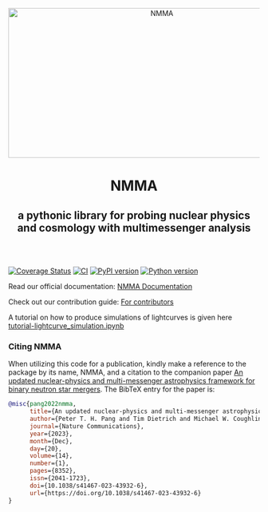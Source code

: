 <p align="center">
    <picture>
      <source media="(prefers-color-scheme: dark)" width="600px" height="300px" srcset="https://github.com/nuclear-multimessenger-astronomy/nmma/blob/main/doc/images/dark-logo.svg">
      <source media="(prefers-color-scheme: light)" width="600px" height="300px" srcset="https://github.com/nuclear-multimessenger-astronomy/nmma/blob/main/doc/images/light-logo.svg">
      <img alt="NMMA">
    </picture>
</p>


<div align="center"> 
   <h1>NMMA</h1>
   <h2>a pythonic library for probing nuclear physics and cosmology with multimessenger analysis</h2>
   <br/><br/>
</div>


[![Coverage Status](https://coveralls.io/repos/github/nuclear-multimessenger-astronomy/nmma/badge.svg?branch=main)](https://coveralls.io/github/nuclear-multimessenger-astronomy/nmma?branch=main)
[![CI](https://github.com/nuclear-multimessenger-astronomy/nmma/actions/workflows/continous_integration.yml/badge.svg)](https://github.com/nuclear-multimessenger-astronomy/nmma/actions/workflows/continous_integration.yml)
[![PyPI version](https://badge.fury.io/py/nmma.svg)](https://badge.fury.io/py/nmma)
[![Python version](https://img.shields.io/pypi/pyversions/nmma.svg)](https://badge.fury.io/py/nmma)


Read our official documentation: [NMMA Documentation](https://nuclear-multimessenger-astronomy.github.io/nmma/)

Check out our contribution guide: [For contributors](https://nuclear-multimessenger-astronomy.github.io/nmma/contributing.html)


A tutorial on how to produce simulations of lightcurves is given here [tutorial-lightcurve_simulation.ipynb](https://github.com/nuclear-multimessenger-astronomy/nmma/blob/main/tutorials/tutorial-lightcurve_simulation.ipynb)


### Citing NMMA

When utilizing this code for a publication, kindly make a reference to the package by its name, NMMA, and a citation to the companion paper [An updated nuclear-physics and multi-messenger astrophysics framework for binary neutron star mergers](https://www.nature.com/articles/s41467-023-43932-6). The BibTeX entry for the paper is:
```bibtex
@misc{pang2022nmma,
      title={An updated nuclear-physics and multi-messenger astrophysics framework for binary neutron star mergers},
      author={Peter T. H. Pang and Tim Dietrich and Michael W. Coughlin and Mattia Bulla and Ingo Tews and Mouza Almualla and Tyler Barna and Weizmann Kiendrebeogo and Nina Kunert and Gargi Mansingh and Brandon Reed and Niharika Sravan and Andrew Toivonen and Sarah Antier and Robert O. VandenBerg and Jack Heinzel and Vsevolod Nedora and Pouyan Salehi and Ritwik Sharma and Rahul Somasundaram and Chris Van Den Broeck},
      journal={Nature Communications},
      year={2023},
      month={Dec},
      day={20},
      volume={14},
      number={1},
      pages={8352},
      issn={2041-1723},
      doi={10.1038/s41467-023-43932-6},
      url={https://doi.org/10.1038/s41467-023-43932-6}
}
```
